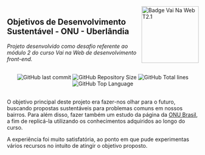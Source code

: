 <img src="https://i.ibb.co/QpLTKSz/badge-M2-T2.png" alt="Badge Vai Na Web T2.1" width="150" align="right">

## Objetivos de Desenvolvimento Sustentável - ONU - Uberlândia

<i>Projeto desenvolvido como desafio referente ao módulo 2 do curso Vai na Web de desenvolvimento front-end. </i><br><br>

<div align="center">
    <img alt="GitHub last commit" src="https://img.shields.io/github/last-commit/Henrique-arievilO/ONU?color=indigo">
    <img alt="GitHub Repository Size" src="https://img.shields.io/github/repo-size/Henrique-arievilO/ONU?color=indigo">
    <img alt="GitHub Total lines" src="https://img.shields.io/tokei/lines/github/Henrique-arievilO/ONU?color=indigo">
    <img alt="GitHub Top Language" src="https://img.shields.io/github/languages/top/Henrique-arievilO/ONU?color=indigo">

</div><br>

O objetivo principal deste projeto era fazer-nos olhar para o futuro, buscando propostas sustentáveis para problemas comuns em nossos bairros. Para além disso, fazer também um estudo da página da <a align="right" href="https://brasil.un.org/pt-br/sdgs">ONU Brasil</a>, a fim de replicá-la utilizando os conhecimentos adquiridos ao longo do curso.

A experiência foi muito satisfatória, ao ponto em que pude experimentas vários recursos no intuito de atingir o objetivo proposto.
